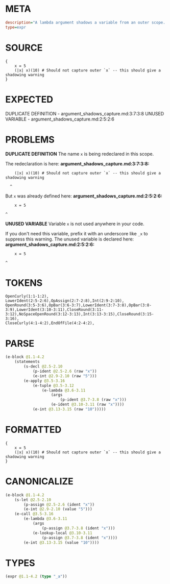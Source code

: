 # META
~~~ini
description="A lambda argument shadows a variable from an outer scope. The lambda should use the argument, not the captured variable."
type=expr
~~~
# SOURCE
~~~roc
{
    x = 5
    (|x| x)(10) # Should not capture outer `x` -- this should give a shadowing warning
}
~~~
# EXPECTED
DUPLICATE DEFINITION - argument_shadows_capture.md:3:7:3:8
UNUSED VARIABLE - argument_shadows_capture.md:2:5:2:6
# PROBLEMS
**DUPLICATE DEFINITION**
The name `x` is being redeclared in this scope.

The redeclaration is here:
**argument_shadows_capture.md:3:7:3:8:**
```roc
    (|x| x)(10) # Should not capture outer `x` -- this should give a shadowing warning
```
      ^

But `x` was already defined here:
**argument_shadows_capture.md:2:5:2:6:**
```roc
    x = 5
```
    ^


**UNUSED VARIABLE**
Variable `x` is not used anywhere in your code.

If you don't need this variable, prefix it with an underscore like `_x` to suppress this warning.
The unused variable is declared here:
**argument_shadows_capture.md:2:5:2:6:**
```roc
    x = 5
```
    ^


# TOKENS
~~~zig
OpenCurly(1:1-1:2),
LowerIdent(2:5-2:6),OpAssign(2:7-2:8),Int(2:9-2:10),
OpenRound(3:5-3:6),OpBar(3:6-3:7),LowerIdent(3:7-3:8),OpBar(3:8-3:9),LowerIdent(3:10-3:11),CloseRound(3:11-3:12),NoSpaceOpenRound(3:12-3:13),Int(3:13-3:15),CloseRound(3:15-3:16),
CloseCurly(4:1-4:2),EndOfFile(4:2-4:2),
~~~
# PARSE
~~~clojure
(e-block @1.1-4.2
	(statements
		(s-decl @2.5-2.10
			(p-ident @2.5-2.6 (raw "x"))
			(e-int @2.9-2.10 (raw "5")))
		(e-apply @3.5-3.16
			(e-tuple @3.5-3.12
				(e-lambda @3.6-3.11
					(args
						(p-ident @3.7-3.8 (raw "x")))
					(e-ident @3.10-3.11 (raw "x"))))
			(e-int @3.13-3.15 (raw "10")))))
~~~
# FORMATTED
~~~roc
{
	x = 5
	(|x| x)(10) # Should not capture outer `x` -- this should give a shadowing warning
}
~~~
# CANONICALIZE
~~~clojure
(e-block @1.1-4.2
	(s-let @2.5-2.10
		(p-assign @2.5-2.6 (ident "x"))
		(e-int @2.9-2.10 (value "5")))
	(e-call @3.5-3.16
		(e-lambda @3.6-3.11
			(args
				(p-assign @3.7-3.8 (ident "x")))
			(e-lookup-local @3.10-3.11
				(p-assign @3.7-3.8 (ident "x"))))
		(e-int @3.13-3.15 (value "10"))))
~~~
# TYPES
~~~clojure
(expr @1.1-4.2 (type "_a"))
~~~
